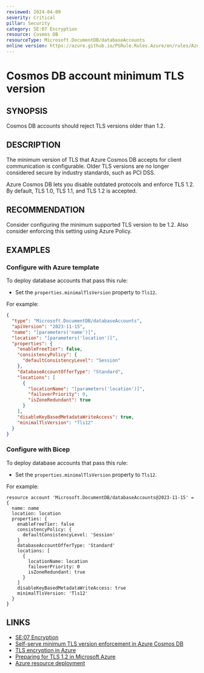 ```yaml
---
reviewed: 2024-04-09
severity: Critical
pillar: Security
category: SE:07 Encryption
resource: Cosmos DB
resourceType: Microsoft.DocumentDB/databaseAccounts
online version: https://azure.github.io/PSRule.Rules.Azure/en/rules/Azure.Cosmos.MinTLS/
---
```


# Cosmos DB account minimum TLS version

## SYNOPSIS

Cosmos DB accounts should reject TLS versions older than 1.2.

## DESCRIPTION

The minimum version of TLS that Azure Cosmos DB accepts for client communication is configurable.
Older TLS versions are no longer considered secure by industry standards, such as PCI DSS.

Azure Cosmos DB lets you disable outdated protocols and enforce TLS 1.2.
By default, TLS 1.0, TLS 1.1, and TLS 1.2 is accepted.

## RECOMMENDATION

Consider configuring the minimum supported TLS version to be 1.2.
Also consider enforcing this setting using Azure Policy.

## EXAMPLES

### Configure with Azure template

To deploy database accounts that pass this rule:

- Set the `properties.minimalTlsVersion` property to `Tls12`.

For example:

```json
{
  "type": "Microsoft.DocumentDB/databaseAccounts",
  "apiVersion": "2023-11-15",
  "name": "[parameters('name')]",
  "location": "[parameters('location')]",
  "properties": {
    "enableFreeTier": false,
    "consistencyPolicy": {
      "defaultConsistencyLevel": "Session"
    },
    "databaseAccountOfferType": "Standard",
    "locations": [
      {
        "locationName": "[parameters('location')]",
        "failoverPriority": 0,
        "isZoneRedundant": true
      }
    ],
    "disableKeyBasedMetadataWriteAccess": true,
    "minimalTlsVersion": "Tls12"
  }
}
```

### Configure with Bicep

To deploy database accounts that pass this rule:

- Set the `properties.minimalTlsVersion` property to `Tls12`.

For example:

```bicep
resource account 'Microsoft.DocumentDB/databaseAccounts@2023-11-15' = {
  name: name
  location: location
  properties: {
    enableFreeTier: false
    consistencyPolicy: {
      defaultConsistencyLevel: 'Session'
    }
    databaseAccountOfferType: 'Standard'
    locations: [
      {
        locationName: location
        failoverPriority: 0
        isZoneRedundant: true
      }
    ]
    disableKeyBasedMetadataWriteAccess: true
    minimalTlsVersion: 'Tls12'
  }
}
```

## LINKS

- [SE:07 Encryption](https://learn.microsoft.com/azure/well-architected/security/encryption#data-in-transit)
- [Self-serve minimum TLS version enforcement in Azure Cosmos DB](https://learn.microsoft.com/azure/cosmos-db/self-serve-minimum-tls-enforcement)
- [TLS encryption in Azure](https://learn.microsoft.com/azure/security/fundamentals/encryption-overview#tls-encryption-in-azure)
- [Preparing for TLS 1.2 in Microsoft Azure](https://azure.microsoft.com/updates/azuretls12/)
- [Azure resource deployment](https://learn.microsoft.com/azure/templates/microsoft.documentdb/databaseaccounts)
